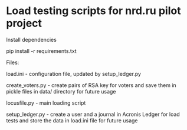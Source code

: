 # Load testing scripts for nrd.ru pilot project

Install dependencies

pip install -r requirements.txt


Files:

load.ini - configuration file, updated by setup_ledger.py

create_voters.py - create pairs of RSA key for voters and save them in pickle files in data/ directory for future usage

locusfile.py - main loading script

setup_ledger.py - create a user and a journal in Acronis Ledger for load tests and store the data in load.ini file for future usage
